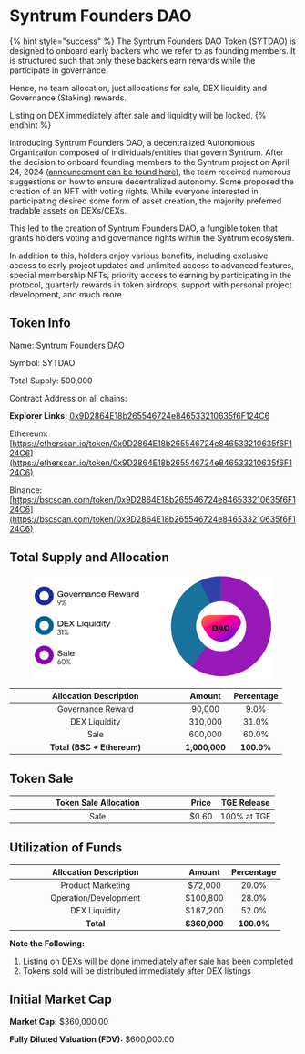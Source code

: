 # Syntrum Founders DAO

{% hint style="success" %}
The Syntrum Founders DAO Token (SYTDAO) is designed to onboard early backers who we refer to as founding members. It is structured such that only these backers earn rewards while the participate in governance.&#x20;

Hence, no team allocation, just allocations for sale, DEX liquidity and Governance (Staking) rewards.&#x20;

Listing on DEX immediately after sale and liquidity will be locked.&#x20;
{% endhint %}

Introducing Syntrum Founders DAO, a decentralized Autonomous Organization composed of individuals/entities that govern Syntrum. After the decision to onboard founding members to the Syntrum project on April 24, 2024 ([announcement can be found here](https://syntrum.medium.com/join-syntrum-invitation-to-collaborators-and-founding-members-ad5b8f2cdeb1)), the team received numerous suggestions on how to ensure decentralized autonomy. Some proposed the creation of an NFT with voting rights. While everyone interested in participating desired some form of asset creation, the majority preferred tradable assets on DEXs/CEXs.

This led to the creation of Syntrum Founders DAO, a fungible token that grants holders voting and governance rights within the Syntrum ecosystem.&#x20;

In addition to this, holders enjoy various benefits, including exclusive access to early project updates and unlimited access to advanced features, special membership NFTs, priority access to earning by participating in the protocol, quarterly rewards in token airdrops, support with personal project development, and much more.

## Token Info

Name: Syntrum Founders DAO

Symbol: SYTDAO

Total Supply: 500,000

Contract Address on all chains:

**Explorer Links:** [0x9D2864E18b265546724e846533210635f6F124C6](https://etherscan.io/token/0x9D2864E18b265546724e846533210635f6F124C6)

Ethereum: [https://etherscan.io/token/0x9D2864E18b265546724e846533210635f6F124C6](https://etherscan.io/token/0x9D2864E18b265546724e846533210635f6F124C6)

Binance: [https://bscscan.com/token/0x9D2864E18b265546724e846533210635f6F124C6](https://bscscan.com/token/0x9D2864E18b265546724e846533210635f6F124C6)

## Total Supply and Allocation

<figure><img src="../.gitbook/assets/image (1).png" alt=""><figcaption></figcaption></figure>

<table><thead><tr><th width="287.85577146037195" align="center">Allocation Description</th><th align="center">Amount</th><th align="center">Percentage</th></tr></thead><tbody><tr><td align="center">Governance Reward</td><td align="center">90,000</td><td align="center">9.0%</td></tr><tr><td align="center">DEX Liquidity</td><td align="center">310,000</td><td align="center">31.0%</td></tr><tr><td align="center">Sale</td><td align="center">600,000</td><td align="center">60.0%</td></tr><tr><td align="center"><strong>Total (BSC + Ethereum)</strong></td><td align="center"><strong>1,000,000</strong></td><td align="center"><strong>100.0%</strong></td></tr></tbody></table>

## Token Sale&#x20;

<table><thead><tr><th width="295.5806451612903" align="center">Token Sale Allocation</th><th align="center">Price</th><th align="center">TGE Release</th></tr></thead><tbody><tr><td align="center">Sale</td><td align="center">$0.60</td><td align="center">100% at TGE</td></tr></tbody></table>

## Utilization of Funds

<table><thead><tr><th width="287.85577146037195" align="center">Allocation Description</th><th align="center">Amount</th><th align="center">Percentage</th></tr></thead><tbody><tr><td align="center">Product Marketing</td><td align="center">$72,000</td><td align="center">20.0%</td></tr><tr><td align="center">Operation/Development</td><td align="center">$100,800</td><td align="center">28.0%</td></tr><tr><td align="center">DEX Liquidity</td><td align="center">$187,200</td><td align="center">52.0%</td></tr><tr><td align="center"><strong>Total</strong></td><td align="center"><strong>$360,000</strong></td><td align="center"><strong>100.0%</strong></td></tr></tbody></table>

**Note the Following:**

1. Listing on DEXs will be done immediately after sale has been completed
2. Tokens sold will be distributed immediately after DEX listings

## Initial Market Cap

**Market Cap:** $360,000.00

**Fully Diluted Valuation (FDV):** $600,000.00
